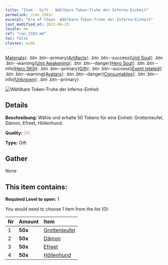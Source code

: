 ```yaml
---
title: "Item - Gift - Wählbare Token-Truhe der Inferno-Einheit"
permalink: /con_1583/
excerpt: "Era of Chaos  Wählbare Token-Truhe der Inferno-Einheit"
last_modified_at: 2021-04-23
locale: de
ref: "con_1583.md"
toc: false
classes: wide
---
```

 [Materials](/ItemsDE/){: .btn .btn--primary}[Artifacts](/ItemsDE/Artifacts/){: .btn .btn--success}[Unit Soul](/ItemsDE/UnitSoul/){: .btn .btn--warning}[Unit Awakening](/ItemsDE/UnitAwakening/){: .btn .btn--danger}[Hero Soul](/ItemsDE/HeroSoul/){: .btn .btn--info}[Hero SKill](/ItemsDE/HeroSkill/){: .btn .btn--primary}[Gift](/ItemsDE/Gift/){: .btn .btn--success}[Event related](/ItemsDE/Events/){: .btn .btn--warning}[Avatars](/ItemsDE/Avatars/){: .btn .btn--danger}[Consumables](/ItemsDE/Consumables/){: .btn .btn--info}[Unknown](/ItemsDE/Unknown/){: .btn .btn--primary}

 ![Wählbare Token-Truhe der Inferno-Einheit](/images/t/i_907199.png)

## Details
 **Beschreibung:** Wähle und erhalte 50 Tokens für eine Einheit: Grottenteufel, Dämon, Efreet, Höllenhund.

 **Quality:** <span style="color: #DA70D6">OK</span>

 **Type:** Gift

## Gather

  None

## This item contains:

 **Required Level to open:** 1

 You would need to choose 1 item from the list (0):

  | Nr | Amount |     Item    |
  |:---|:-------|:------------|
  | 1 |  **50x** | [Grottenteufel](/ItemsDE/unt_230/) |  | 
  | 2 |  **50x** | [Dämon](/ItemsDE/unt_229/) |  | 
  | 3 |  **50x** | [Efreet](/ItemsDE/unt_231/) |  | 
  | 4 |  **50x** | [Höllenhund](/ItemsDE/unt_228/) |  | 
